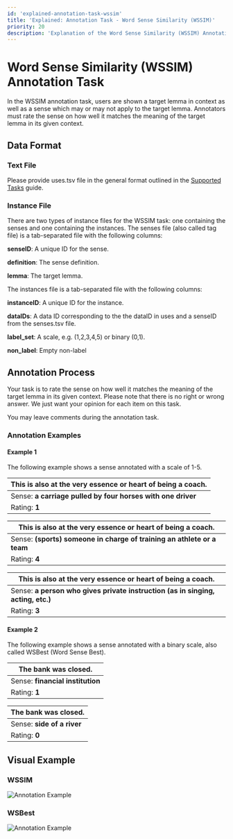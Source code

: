 ```yaml
---
id: 'explained-annotation-task-wssim'
title: 'Explained: Annotation Task - Word Sense Similarity (WSSIM)'
priority: 20
description: 'Explanation of the Word Sense Similarity (WSSIM) Annotation Task.'
---
```


# Word Sense Similarity (WSSIM) Annotation Task

In the WSSIM annotation task, users are shown a target lemma in context as well as a sense which may or may not apply to the target lemma. Annotators must rate the sense on how well it matches the meaning of the target lemma in its given context.


## Data Format

### Text File

Please provide uses.tsv file in the general format outlined in the [Supported Tasks](/guides/supported-tasks) guide.

### Instance File

There are two types of instance files for the WSSIM task: one containing the senses and one containing the instances. The senses file (also called tag file) is a tab-separated file with the following columns:

**senseID**: A unique ID for the sense.

**definition**: The sense definition.

**lemma**: The target lemma.

The instances file is a tab-separated file with the following columns:

**instanceID**: A unique ID for the instance.

**dataIDs**: A data ID corresponding to the the dataID in uses and a senseID from the senses.tsv file.

**label_set**: A scale, e.g. (1,2,3,4,5) or binary (0,1).

**non_label**: Empty non-label

## Annotation Process

Your task is to rate the sense on how well it matches the meaning of the target lemma in its given context. Please note that there is no right or wrong answer. We just want your opinion for each item on this task.

You may leave comments during the annotation task.

### Annotation Examples

#### Example 1

The following example shows a sense annotated with a scale of 1-5.

| This is also at the very essence or heart of being a **coach**. |
|-------------------------|
|Sense: **a carriage pulled by four horses with one driver**|
|Rating: **1**|

| This is also at the very essence or heart of being a **coach**. |
|-------------------------|
|Sense: **(sports) someone in charge of training an athlete or a team**|
|Rating: **4**|

| This is also at the very essence or heart of being a **coach**. |
|-------------------------|
|Sense: **a person who gives private instruction (as in singing, acting, etc.)**|
|Rating: **3**|

#### Example 2

The following example shows a sense annotated with a binary scale, also called WSBest (Word Sense Best).

|The **bank** was closed. |
|-------------------------|
|Sense: **financial institution**|
|Rating: **1**|

|The **bank** was closed. |
|-------------------------|
|Sense: **side of a river**|
|Rating: **0**|


## Visual Example

### WSSIM 

![Annotation Example](/gif/guide/annotate-wssim.gif)

### WSBest

![Annotation Example](/gif/guide/annotate-wsbest.gif)